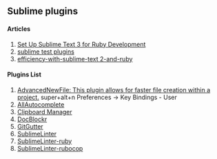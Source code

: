 ## Sublime plugins

#### Articles

1. [Set Up Sublime Text 3 for Ruby Development](http://www.rubyflow.com/p/i4zps2-set-up-sublime-text-3-for-ruby-development)
2. [sublime test plugins](https://packagecontrol.io/)
3. [efficiency-with-sublime-text 2-and-ruby](http://thunderboltlabs.com/blog/2013/11/19/efficiency-with-sublime-text-and-ruby/)


#### Plugins List

1. [AdvancedNewFile: This plugin allows for faster file creation within a project.](https://packagecontrol.io/packages/AdvancedNewFile)
		super+alt+n
		Preferences -> Key Bindings - User
2. [AllAutocomplete](https://packagecontrol.io/packages/All%20Autocomplete)
3. [Clipboard Manager](https://packagecontrol.io/packages/Clipboard%20Manager)
4. [DocBlockr](https://packagecontrol.io/packages/DocBlockr)
5. [GitGutter](https://packagecontrol.io/packages/GitGutter)
6. [SublimeLinter](https://packagecontrol.io/packages/SublimeLinter)
7. [SublimeLinter-ruby](https://packagecontrol.io/packages/SublimeLinter-ruby)
8. [SublimeLinter-rubocop](https://packagecontrol.io/packages/SublimeLinter-rubocop)
